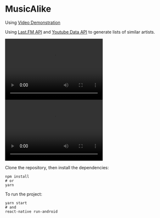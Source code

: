 # MusicAlike
Using [Video Demonstration](https://github.com/virtumonde/musicalike/blob/master/video.mp4?raw=true)

Using [Last.FM API](https://www.last.fm/api/) and [Youtube Data API](https://developers.google.com/youtube/v3/)
to generate lists of similar artists.

<video width="320" height="200" controls preload> 
    <source src="https://github.com/virtumonde/musicalike/blob/master/video.mp4?raw=true"></source> 
    <source src="https://github.com/virtumonde/musicalike/blob/master/video.mp4?raw=true"></source> 
</video>
<video src="https://github.com/virtumonde/musicalike/blob/master/video.mp4?raw=true" width="320" height="200" controls preload></video>


Clone the repository, then install the
dependencies:

```
npm install
# or
yarn
```

To run the project:

```
yarn start
# and
react-native run-android
```
